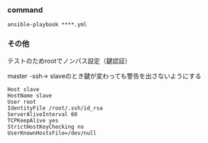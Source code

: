 ### command
``` 
ansible-playbook ****.yml 
```

### その他
テストのためrootでノンパス設定（鍵認証）


master -ssh-> slaveのとき鍵が変わっても警告を出さないようにする
```
Host slave
HostName slave
User root
IdentityFile /root/.ssh/id_rsa
ServerAliveInterval 60
TCPKeepAlive yes
StrictHostKeyChecking no
UserKnownHostsFile=/dev/null
```
